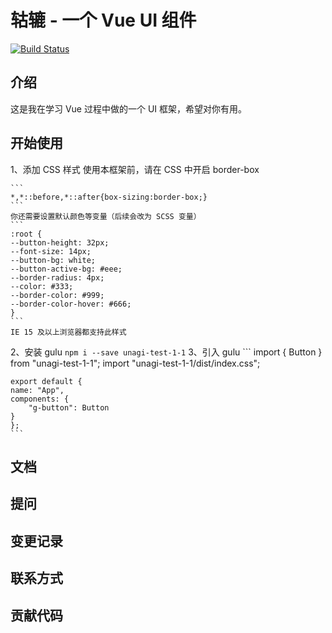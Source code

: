 # 轱辘 - 一个 Vue UI 组件

[![Build Status](https://www.travis-ci.org/unagi729/gulu-1.svg?branch=master)](https://www.travis-ci.org/unagi729/gulu-1)

## 介绍

这是我在学习 Vue 过程中做的一个 UI 框架，希望对你有用。

## 开始使用

1、添加 CSS 样式
    使用本框架前，请在 CSS 中开启 border-box

    ```
    *,*::before,*::after{box-sizing:border-box;}
    ```
    你还需要设置默认颜色等变量（后续会改为 SCSS 变量）
    ```
    :root {
    --button-height: 32px;
    --font-size: 14px;
    --button-bg: white;
    --button-active-bg: #eee;
    --border-radius: 4px;
    --color: #333;
    --border-color: #999;
    --border-color-hover: #666;
    }
    ```
    IE 15 及以上浏览器都支持此样式

2、安装 gulu
    ```
    npm i --save unagi-test-1-1
    ```
3、引入 gulu
    ```
    import { Button } from "unagi-test-1-1";
    import "unagi-test-1-1/dist/index.css";

    export default {
    name: "App",
    components: {
        "g-button": Button
    }
    };
    ```
    
## 文档

## 提问

## 变更记录

## 联系方式

## 贡献代码